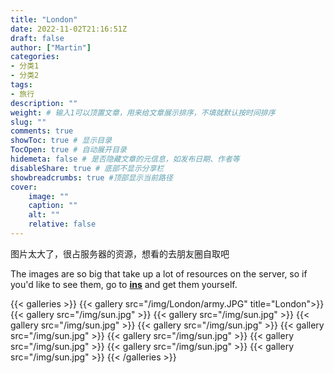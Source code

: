 ```yaml
---
title: "London"
date: 2022-11-02T21:16:51Z
draft: false
author: ["Martin"]
categories: 
- 分类1
- 分类2
tags: 
- 旅行
description: ""
weight: # 输入1可以顶置文章，用来给文章展示排序，不填就默认按时间排序
slug: ""
comments: true
showToc: true # 显示目录
TocOpen: true # 自动展开目录
hidemeta: false # 是否隐藏文章的元信息，如发布日期、作者等
disableShare: true # 底部不显示分享栏
showbreadcrumbs: true #顶部显示当前路径
cover:
    image: ""
    caption: ""
    alt: ""
    relative: false
---
```

图片太大了，很占服务器的资源，想看的去朋友圈自取吧

The images are so big that take up a lot of resources on the server, so if you'd like to see them, go to [**ins**](https://www.instagram.com/p/CkWXUkRsEr9/) and get them yourself.

{{< galleries >}}
{{< gallery src="/img/London/army.JPG" title="London">}}
{{< gallery src="/img/sun.jpg" >}}
{{< gallery src="/img/sun.jpg" >}}
{{< gallery src="/img/sun.jpg" >}}
{{< gallery src="/img/sun.jpg" >}}
{{< gallery src="/img/sun.jpg" >}}
{{< gallery src="/img/sun.jpg" >}}
{{< gallery src="/img/sun.jpg" >}}
{{< gallery src="/img/sun.jpg" >}}
{{< gallery src="/img/sun.jpg" >}}
{{< /galleries >}}
